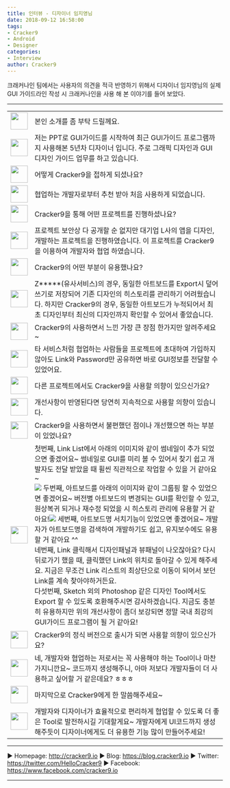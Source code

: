 ```yaml
---
title: 인터뷰 - 디자이너 임지영님
date: 2018-09-12 16:58:00
tags: 
- Cracker9
- Android
- Designer
categories:
- Interview
author: Cracker9
---
```


크래커나인 팀에서는 사용자의 의견을 적극 반영하기 위해서 디자이너 임지영님의 실제 GUI 가이드라인 작성 시 크래커나인을 사용 해 본 이야기를 들어 보았다.

***

<table class="interview-table"><tr><td><img src="/img/User_interview_jiyoung_lim/cracker9.png" width=40 height=40></td><td>  본인 소개를 좀 부탁 드릴께요.</td></tr><tr><td><img src="/img/User_interview_jiyoung_lim/Ans.png" width=40 height=40> </td><td>저는 PPT로 GUI가이드를 시작하여 최근 GUI가이드 프로그램까지 사용해본 5년차 디자이너 입니다. 주로 그래픽 디자인과 GUI 디자인 가이드 업무를 하고 있습니다.</td></tr><tr><td><img src="/img/User_interview_jiyoung_lim/cracker9.png" width=40 height=40> </td><td>어떻게 Cracker9을 접하게 되셨나요?</td></tr><tr><td><img src="/img/User_interview_jiyoung_lim/Ans.png" width=40 height=40></td><td>협업하는 개발자로부터 추천 받아 처음 사용하게 되었습니다.</td></tr><tr><td><img src="/img/User_interview_hyoungil_Park/cracker9.png" width=40 height=40> </td><td>Cracker9을 통해 어떤 프로젝트를 진행하셨나요?</td></tr><tr><td><img src="/img/User_interview_jiyoung_lim/Ans.png"  width=40 height=40></td><td> 프로젝트 보안상 다 공개할 순 없지만 대기업 L사의 앱을 디자인, 개발하는 프로젝트을 진행하였습니다. 이 프로젝트를 Cracker9을 이용하여 개발자와 협업 하였습니다.</td></tr><tr><td><img src="/img/User_interview_jiyoung_lim/cracker9.png" width=40 height=40> </td><td> Cracker9의 어떤 부분이 유용했나요?</td></tr><tr><td><img src="/img/User_interview_jiyoung_lim/Ans.png"  width=40 height=40></td><td> Z*****(유사서비스)의 경우, 동일한 아트보드를 Export시 덮어쓰기로 저장되어 기존 디자인의 히스토리를 관리하기 어려웠습니다. 하지만 Cracker9의 경우, 동일한 아트보드가 누적되어서 최초 디자인부터 최신의 디자인까지 확인할 수 있어서 좋았습니다.</td></tr><tr><td><img src="/img/User_interview_jiyoung_lim/cracker9.png" width=40 height=40> </td><td> Cracker9의 사용하면서 느낀 가장 큰 장점 한가지만 알려주세요~</td></tr><tr><td><img src="/img/User_interview_jiyoung_lim/Ans.png"  width=40 height=40></td><td> 타 서비스처럼 협업하는 사람들을 프로젝트에 초대하여 가입하지 않아도 Link와 Password만 공유하면 바로 GUI정보를 전달할 수 있었어요.</td></tr><tr><td><img src="/img/User_interview_jiyoung_lim/cracker9.png" width=40 height=40> </td><td> 다른 프로젝트에서도 Cracker9을 사용할 의향이 있으신가요?</td></tr><tr><td><img src="/img/User_interview_jiyoung_lim/Ans.png"  width=40 height=40></td><td> 개선사항이 반영된다면 당연히 지속적으로 사용할 의향이 있습니다.</td></tr><tr><td><img src="/img/User_interview_jiyoung_lim/cracker9.png" width=40 height=40> </td><td> Cracker9을 사용하면서 불편했던 점이나 개선했으면 하는 부분이 있었나요?</td></tr><tr><td><img src="/img/User_interview_jiyoung_lim/Ans.png"  width=40 height=40></td><td> 첫번째, Link List에서 아래의 이미지와 같이 썸네일이 추가 되었으면 좋겠어요~ 썸네일로 GUI를 미리 볼 수 있어서 찾기 쉽고 개발자도 전달 받았을 때 휠씬 직관적으로 작업할 수 있을 거 같아요~<br>
<img src="/img/User_interview_jiyoung_lim/1.png">
두번째, 아트보드를 아래의 이미지와 같이 그룹핑 할 수 있었으면 좋겠어요~ 버전별 아트보드의 변경되는 GUI를 확인할 수 있고, 원상복귀 되거나 재수정 되었을 시 히스토리 관리에 유용할 거 같아요!<img src="/img/User_interview_jiyoung_lim/2.png">
세번째, 아트보드명 서치기능이 있었으면 좋겠어요~ 개발자가 아트보드명을 검색하여 개발하기도 쉽고, 유지보수에도 유용할 거 같아요 ^^ <br>
네번째, Link 클릭해서 디자인패널과 뷰패널이 나오잖아요? 다시 뒤로가기 했을 때, 클릭했던 Link의 위치로 돌아갈 수 있게 해주세요. 지금은 무조건 Link 리스트의 최상단으로 이동이 되어서 보던 Link를 계속 찾아야하거든요.<br>
다섯번째, Sketch 외의 Photoshop 같은 디자인 Tool에서도 Export 할 수 있도록 호환해주시면 감사하겠습니다.
지금도 충분히 유용하지만 위의 개선사항이 좀더 보강되면 정말 국내 최강의 GUI가이드 프로그램이 될 거 같아요!</td></tr><tr><td><img src="/img/User_interview_jiyoung_lim/cracker9.png" width=40 height=40></td><td>Cracker9의 정식 버전으로 출시가 되면 사용할 의향이 있으신가요?</td></tr><tr><td><img src="/img/User_interview_jiyoung_lim/Ans.png"  width=40 height=40></td><td> 네, 개발자와 협업하는 저로서는 꼭 사용해야 하는 Tool이나 마찬가지니깐요~ 코드까지 생성해주니, 아마 저보다 개발자들이 더 사용하고 싶어할 거 같은데요? ㅎㅎㅎ</td></tr><tr><td><img src="/img/User_interview_jiyoung_lim/cracker9.png" width=40 height=40> </td><td> 마지막으로 Cracker9에게 한 말씀해주세요~</td></tr><tr><td><img src="/img/User_interview_jiyoung_lim/Ans.png"  width=40 height=40></td><td> 개발자와 디자이너가 효율적으로 편리하게 협업할 수 있도록 더 좋은 Tool로 발전하시길 기대할게요~ 개발자에게 UI코드까지 생성해주듯이 디자이너에게도 더 유용한 기능 많이 만들어주세요!</td></tr></table>

***

   ▶ Homepage: http://cracker9.io
   ▶ Blog: https://blog.cracker9.io
   ▶ Twitter: https://twitter.com/HelloCracker9
   ▶ Facebook: https://www.facebook.com/cracker9.io

***
